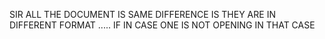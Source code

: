 SIR ALL THE DOCUMENT IS SAME DIFFERENCE IS THEY ARE IN DIFFERENT FORMAT ..... IF IN CASE ONE IS NOT OPENING IN THAT CASE 
